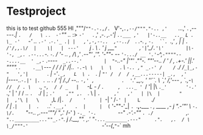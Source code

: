 # Testproject
this is to test github
555
HI
     ,"""/`""-.-.,/. ` V'\-,`.,--/"""."-..
              ,'    `...,' . ,\-----._|     `.   /   \
             `.            .`  -'`"" .._   :> `-'   `.
            ,'  ,-.  _,.-'| `..___ ,'   |'-..__   .._ L
           .    \_ -'   `-'     ..      `.-' `.`-.'_ .|
           |   ,',-,--..  ,--../  `.  .-.    , `-.  ``.
           `.,' ,  |   |  `.  /'/,,.\/  |    \|   |
                `  `---'    `j   .   \  .     '   j
              ,__`"        ,'|`'\_/`.'\'        |\-'-, _,.
       .--...`-. `-`. /    '- ..      _,    /\ ,' .--"'  ,'".
     _'-""-    --  _`'-.../ __ '.'`-^,_`-""""---....__  ' _,-`
   _.----`  _..--.'        |  "`-..-" __|'"'         .""-. ""'--.._
  /        '    /     ,  _.+-.'  ||._'   """". .          `     .__\
 `---    /        /  / j'       _/|..`  -. `-`\ \   \  \   `.  \ `-..
," _.-' /    /` ./  /`_|_,-"   ','|       `. | -'`._,   L  \ .  `.   |
`"' /  /  / ,__...-----| _.,  ,'            `|----.._`-.|' |. .` ..  .
   /  '| /.,/   \--.._ `-,' ,          .  '`.'  __,., '  ''``._ \ \`,'
  /_,'---  ,     \`._,-` \ //  / . \    `._,  -`,  / / _   |   `-L -
   /       `.     ,  ..._ ' `_/ '| |\ `._'       '-.'   `.,'     |
  '         /    /  ..   `.  `./ | ; `.'    ,"" ,.  `.    \      |
   `.     ,'   ,'   | |\  |       "        |  ,'\ |   \    `    ,L
   /|`.  /    '     | `-| '                  /`-' |    L    `._/  \
  / | .`|    |  .   `._.'                   `.__,'   .  |     |  (`
 '-""-'_|    `. `.__,._____     .    _,        ____ ,-  j     ".-'"'
        \      `-.  \/.    `"--.._    _,.---'""\/  "_,.'     /-'
         )        `-._ '-.        `--"      _.-'.-""        `.
        ./            `,. `".._________...""_.-"`.          _j
       /_\.__,"".   ,.'  "`-...________.---"     .".   ,.  / \
              \_/"""-'                           `-'--(_,`"`-` mh
